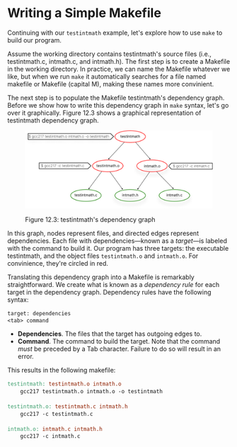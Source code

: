 # Writing a Simple Makefile

Continuing with our `testintmath` example, let's explore how to use `make` to build our program.

Assume the working directory contains testintmath's source files (i.e., testintmath.c, intmath.c, and intmath.h). The first step is to create a Makefile in the working directory. In practice, we can name the Makefile whatever we like, but when we run `make` it automatically searches for a file named makefile or Makefile (capital M), making these names more convinient. 

The next step is to populate the Makefile testintmath's dependency graph. Before we show how to write this dependency graph in `make` syntax, let's go over it graphically. Figure 12.3 shows a graphical representation of testintmath dependency graph. 

<figure><img src="../.gitbook/assets/Group 125 (1).png" alt="" width="563"><figcaption><p>Figure 12.3: testintmath's dependency graph</p></figcaption></figure>


In this graph, nodes represent files, and directed edges represent dependencies. Each file with dependencies—known as a _target_—is labeled with the command to build it. Our program has three targets: the executable testintmath, and the object files `testintmath.o` and `intmath.o`. For convinience, they're  circled in red. 

Translating this dependency graph into a Makefile is remarkably straightforward. We create what is known as a _dependency rule_ for each target in the dependency graph. Dependency rules have the following syntax:

```
target: dependencies
<tab> command
```

* **Dependencies**. The files that the target has outgoing edges to.
* **Command**. The command to build the target. Note that the command _must_ be preceded by a Tab character. Failure to do so will result in an error.

This results in the following makefile:

```makefile
testintmath: testintmath.o intmath.o
    gcc217 testintmath.o intmath.o -o testintmath

testintmath.o: testintmath.c intmath.h
    gcc217 -c testintmath.c

intmath.o: intmath.c intmath.h
    gcc217 -c intmath.c
```